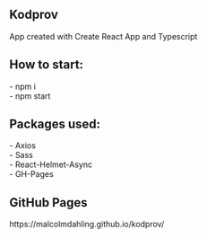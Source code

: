 <h2>Kodprov</h2>
App created with Create React App and Typescript
<br>

<h2>How to start:</h2>
- npm i
<br>
- npm start

<h2>Packages used:</h2>
- Axios
<br>
- Sass
<br>
- React-Helmet-Async
<br>
- GH-Pages

<h2>GitHub Pages</h2>
https://malcolmdahling.github.io/kodprov/
